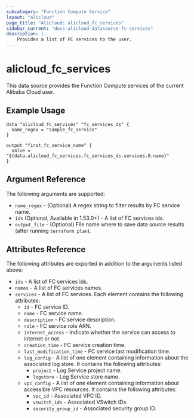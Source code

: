 ```yaml
---
subcategory: "Function Compute Service"
layout: "alicloud"
page_title: "Alicloud: alicloud_fc_services"
sidebar_current: "docs-alicloud-datasource-fc-services"
description: |-
    Provides a list of FC services to the user.
---
```


# alicloud\_fc_services

This data source provides the Function Compute services of the current Alibaba Cloud user.

## Example Usage

```
data "alicloud_fc_services" "fc_services_ds" {
  name_regex = "sample_fc_service"
}

output "first_fc_service_name" {
  value = "${data.alicloud_fc_services.fc_services_ds.services.0.name}"
}
```

## Argument Reference

The following arguments are supported:

* `name_regex` - (Optional) A regex string to filter results by FC service name.
* `ids` (Optional, Available in 1.53.0+) - A list of FC services ids.
* `output_file` - (Optional) File name where to save data source results (after running `terraform plan`).

## Attributes Reference

The following attributes are exported in addition to the arguments listed above:

* `ids` - A list of FC services ids.
* `names` - A list of FC services names.
* `services` - A list of FC services. Each element contains the following attributes:
  * `id` - FC service ID.
  * `name` - FC service name.
  * `description` - FC service description.
  * `role` - FC service role ARN.
  * `internet_access` - Indicate whether the service can access to internet or not.
  * `creation_time` - FC service creation time.
  * `last_modification_time` - FC service last modification time.
  * `log_config` - A list of one element containing information about the associated log store. It contains the following attributes:
    * `project` - Log Service project name.
    * `logstore` - Log Service store name.
  * `vpc_config` - A list of one element containing information about accessible VPC resources. It contains the following attributes:
    * `vpc_id` - Associated VPC ID.
    * `vswitch_ids` - Associated VSwitch IDs.
    * `security_group_id` - Associated security group ID.
